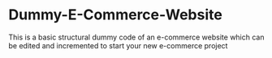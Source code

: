 Dummy-E-Commerce-Website
========================

This is a basic structural dummy code of an e-commerce website which can be edited and incremented to start your new e-commerce project   
